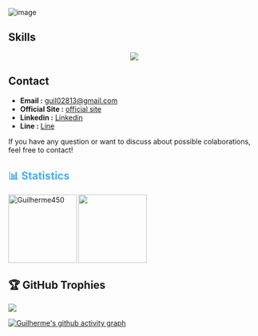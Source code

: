 ![image](https://user-images.githubusercontent.com/74038190/225813708-98b745f2-7d22-48cf-9150-083f1b00d6c9.gif)
<!--
![image](https://user-images.githubusercontent.com/74038190/225813708-98b745f2-7d22-48cf-9150-083f1b00d6c9.gif)
-->
## Skills
<p align="center">
  <a href="https://skillicons.dev">
    <img src="https://skillicons.dev/icons?i=dart,java,py,cs,c,git,dotnet,github,r,julia,go,anaconda,arduino" />
  </a>
</p>

## Contact
- **Email :** [guil02813@gmail.com](mailto:guil02813@gmail.com)
- **Official Site :** [official site](https://guilherme450.github.io/)
- **Linkedin :** [Linkedin](https://www.linkedin.com/in/guilherme-lima-34857a302/)
- **Line :** [Line](https://line.me/ti/p/mARD4qBN5T)

If you have any question or want to discuss about possible colaborations, feel free to contact!

<h2 style="color: #44AEFB">📊 Statistics</h2>
<!-- ![stats_banner](https://user-images.githubusercontent.com/78341798/194534778-d662496c-ae00-4e8d-ae9b-b90912054e7f.gif) -->

<!-- Begin Stats Cards -->
<!-- Resources:  -->
<!-- Github & Languages Stats: https://github.com/anuraghazra/github-readme-stats --> 
<!-- Streak Stats: https://github.com/denvercoder1/github-readme-streak-stats -->
<!-- Change the value after ?username= to your GitHub username. -->

<p><img align="left" height="137em" loading="lazy" src="https://github-readme-stats.vercel.app/api?username=Guilherme450&hide=stars&count_private=true&show_icons=true&theme=codeSTACKr&border_radius=20" alt="Guilherme450" /></p>
<p></p><img align="center" height="137em" loading="lazy" src="https://github-readme-stats.vercel.app/api/top-langs/?username=Guilherme450&layout=compact&show_icons=true&theme=codeSTACKr&border_radius=15"/></p>
<!--<p><img align="center" height="146em" loading="lazy" src="https://streak-stats.demolab.com?user=Guilherme450&count_private=true&theme=codeSTACKr&border_radius=20" alt="Guilherme450" /></p>-->

## 🏆 GitHub Trophies
![](https://github-profile-trophy.vercel.app/?username=Guilherme450&theme=radical&no-frame=false&no-bg=true&margin-w=4)

<!--![Snake animation](https://raw.githubusercontent.com/Guilherme450/Guilherme450/output/github-snake.svg)-->
[![Guilherme's github activity graph](https://github-readme-activity-graph.vercel.app/graph?username=Guilherme450&bg_color=00000080&color=FFFFFF&line=00FFFF&point=4682B4&area=true&hide_border=true)](https://github.com/ashutosh00710/github-readme-activity-graph)
